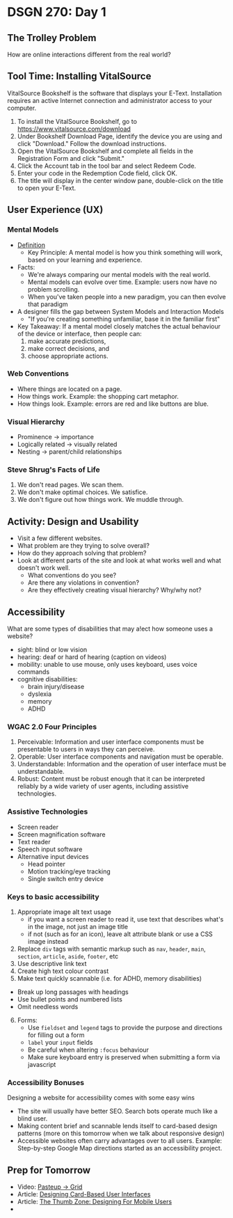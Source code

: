 # DSGN 270: Day 1

## The Trolley Problem
How are online interactions different from the real world?

## Tool Time: Installing VitalSource
VitalSource Bookshelf is the software that displays your E-Text. Installation requires an active Internet connection and administrator access to your computer.

1. To install the VitalSource Bookshelf, go to https://www.vitalsource.com/download
2. Under Bookshelf Download Page, identify the device you are using and click "Download." Follow the download instructions.
3. Open the VitalSource Bookshelf and complete all fields in the Registration Form and click "Submit."
4. Click the Account tab in the tool bar and select Redeem Code.
5. Enter your code in the Redemption Code field, click OK.
6. The title will display in the center window pane, double-click on the title to open your E-Text.

## User Experience (UX)
### Mental Models
- [Definition](https://youtu.be/9gM8K4ooavY?t=241)
  - Key Principle: A mental model is how you think something will work, based on your learning and experience.
- Facts: 
   - We're always comparing our mental models with the real world.
   - Mental models can evolve over time. Example: users now have no problem scrolling.
   - When you've taken people into a new paradigm, you can then evolve that paradigm
- A designer fills the gap between System Models and Interaction Models
   - "If you're creating something unfamiliar, base it in the familiar first"
- Key Takeaway: If a mental model closely matches the actual behaviour of the device or interface, then people can:
    1. make accurate predictions,
    2. make correct decisions, and
    3. choose appropriate actions.

### Web Conventions
- Where things are located on a page.
- How things work. Example: the shopping cart metaphor.
- How things look. Example: errors are red and like buttons are blue.

### Visual Hierarchy
- Prominence -> importance
- Logically related -> visually related
- Nesting -> parent/child relationships

### Steve Shrug's Facts of Life
1. We don't read pages. We scan them.
2. We don't make optimal choices. We satisfice.
3. We don't figure out how things work. We muddle through.

## Activity: Design and Usability
- Visit a few different websites.
- What problem are they trying to solve overall?
- How do they approach solving that problem?
- Look at different parts of the site and look at
what works well and what doesn't work well.
    - What conventions do you see?
    - Are there any violations in convention?
    - Are they effectively creating visual hierarchy? Why/why not?

## Accessibility
What are some types of disabilities that may a!ect how someone uses a website?
  - sight: blind or low vision
  - hearing: deaf or hard of hearing (caption on videos) 
  - mobility: unable to use mouse, only uses keyboard, uses voice commands
  - cognitive disabilities: 
      - brain injury/disease
      - dyslexia
      - memory
      - ADHD

### WGAC 2.0 Four Principles
1. Perceivable: Information and user interface components must be presentable to users in ways they can perceive.
2. Operable: User interface components and navigation must be operable.
3. Understandable: Information and the operation of user interface must be understandable.
4. Robust: Content must be robust enough that it can be interpreted reliably by a wide variety of user agents, including assistive technologies.

### Assistive Technologies
- Screen reader
- Screen magnification software
- Text reader
- Speech input software
- Alternative input devices
    - Head pointer
    - Motion tracking/eye tracking
    - Single switch entry device

### Keys to basic accessibility
1. Appropriate image alt text usage
    - if you want a screen reader to read it, use text that describes what's in the image, not just an image title
    - if not (such as for an icon), leave alt attribute blank or use a CSS image instead
2. Replace `div` tags with semantic markup such as `nav`, `header`, `main`, `section`, `article`, `aside`, `footer`, etc
3. Use descriptive link text
4. Create high text colour contrast
5. Make text quickly scannable (i.e. for ADHD, memory disabilities)
  - Break up long passages with headings
  - Use bullet points and numbered lists
  - Omit needless words 
6. Forms:
    - Use `fieldset` and `legend` tags to provide the purpose and directions for filling out a form
    - `label` your `input` fields
    - Be careful when altering `:focus` behaviour
    - Make sure keyboard entry is preserved when submitting a form via javascript

### Accessibility Bonuses 
Designing a website for accessibility comes with some easy wins
- The site will usually have better SEO. Search bots operate much like a blind user.
- Making content brief and scannable lends itself to card-based design patterns (more on this tomorrow when we talk about responsive design)
- Accessible websites often carry advantages over to all users. Example: Step-by-step Google Map directions started as an accessibility project.

## Prep for Tomorrow
- Video: [Pasteup -> Grid](https://youtu.be/E005mjqpZ9Y)
- Article: [Designing Card-Based User Interfaces](https://www.smashingmagazine.com/2016/10/designing-card-based-user-interfaces/)
- Article: [The Thumb Zone: Designing For Mobile Users](https://www.smashingmagazine.com/2016/09/the-thumb-zone-designing-for-mobile-users/)
- 
